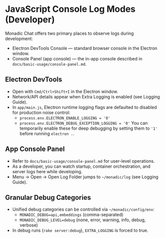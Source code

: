 # JavaScript Console Log Modes (Developer)

Monadic Chat offers two primary places to observe logs during development:

- Electron DevTools Console — standard browser console in the Electron window.
- Console Panel (app console) — the in-app console described in `docs/basic-usage/console-panel.md`.

## Electron DevTools

- Open with `Cmd/Ctrl+Shift+I` in the Electron window.
- Network/API details appear when Extra Logging is enabled (see Logging Guide).
- In `app/main.js`, Electron runtime logging flags are defaulted to disabled for production noise control:
  - `process.env.ELECTRON_ENABLE_LOGGING = '0'`
  - `process.env.ELECTRON_DEBUG_EXCEPTION_LOGGING = '0'`
  You can temporarily enable these for deep debugging by setting them to `'1'` before running `electron .`.

## App Console Panel

- Refer to `docs/basic-usage/console-panel.md` for user-level operations.
- As a developer, you can watch startup, container orchestration, and server logs here while developing.
- Menu → Open → Open Log Folder jumps to `~/monadic/log` (see Logging Guide).

## Granular Debug Categories

- Unified debug categories can be controlled via `~/monadic/config/env`:
  - `MONADIC_DEBUG=api,embeddings` (comma-separated)
  - `MONADIC_DEBUG_LEVEL=debug` (none, error, warning, info, debug, verbose)
- In debug runs (`rake server:debug`), `EXTRA_LOGGING` is forced to true.
